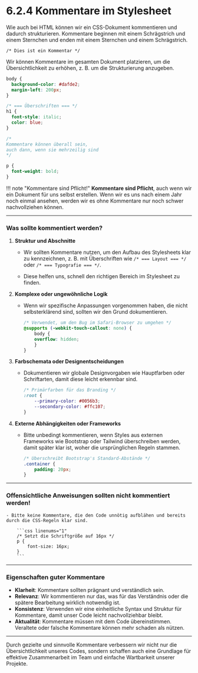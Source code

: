 # 6.2.4 Kommentare im Stylesheet

Wie auch bei HTML können wir ein CSS-Dokument kommentieren und dadurch strukturieren. Kommentare beginnen mit einem Schrägstrich und einem Sternchen und enden mit einem Sternchen und einem Schrägstrich.

```
/* Dies ist ein Kommentar */
```

Wir können Kommentare im gesamten Dokument platzieren, um die Übersichtlichkeit zu erhöhen, z. B. um die Strukturierung anzugeben.

```css linenums="1"
body {
  background-color: #dafde2;
  margin-left: 200px;
}

/* === Überschriften === */
h1 {
  font-style: italic;
  color: blue;
}

/*
Kommentare können überall sein, 
auch dann, wenn sie mehrzeilig sind
*/

p {
  font-weight: bold;
}
```

!!! note "Kommentare sind Pflicht!"
    **Kommentare sind Pflicht**, auch wenn wir ein Dokument für uns selbst erstellen. Wenn wir es uns nach einem Jahr noch einmal ansehen, werden wir es ohne Kommentare nur noch schwer nachvollziehen können.

---

### Was sollte kommentiert werden?

1. **Struktur und Abschnitte**

    - Wir sollten Kommentare nutzen, um den Aufbau des Stylesheets klar zu kennzeichnen, z. B. mit Überschriften wie `/* === Layout === */` oder `/* === Typografie === */`.

    - Diese helfen uns, schnell den richtigen Bereich im Stylesheet zu finden.

2. **Komplexe oder ungewöhnliche Logik**

    - Wenn wir spezifische Anpassungen vorgenommen haben, die nicht selbsterklärend sind, sollten wir den Grund dokumentieren.

        ```css linenums="1"
        /* Verwendet, um den Bug im Safari-Browser zu umgehen */
        @supports (-webkit-touch-callout: none) {
            body {
            overflow: hidden;
            }
        }
        ```

3. **Farbschemata oder Designentscheidungen**

    - Dokumentieren wir globale Designvorgaben wie Hauptfarben oder Schriftarten, damit diese leicht erkennbar sind.

        ```css linenums="1"
        /* Primärfarben für das Branding */
        :root {
            --primary-color: #0056b3;
            --secondary-color: #ffc107;
        }
        ```

4. **Externe Abhängigkeiten oder Frameworks**

    - Bitte unbedingt kommentieren, wenn Styles aus externen Frameworks wie Bootstrap oder Tailwind überschreiben werden, damit später klar ist, woher die ursprünglichen Regeln stammen.

        ```css linenums="1"
        /* Überschreibt Bootstrap's Standard-Abstände */
        .container {
            padding: 20px;
        }
        ```

---

### Offensichtliche Anweisungen sollten nicht kommentiert werden!

    - Bitte keine Kommentare, die den Code unnötig aufblähen und bereits durch die CSS-Regeln klar sind.

        ```css linenums="1"
        /* Setzt die Schriftgröße auf 16px */
        p {
            font-size: 16px;
        }
        ```

---

### Eigenschaften guter Kommentare

- **Klarheit**: Kommentare sollten prägnant und verständlich sein.
- **Relevanz**: Wir kommentieren nur das, was für das Verständnis oder die spätere Bearbeitung wirklich notwendig ist.
- **Konsistenz**: Verwenden wir eine einheitliche Syntax und Struktur für Kommentare, damit unser Code leicht nachvollziehbar bleibt.
- **Aktualität**: Kommentare müssen mit dem Code übereinstimmen. Veraltete oder falsche Kommentare können mehr schaden als nützen.

---

Durch gezielte und sinnvolle Kommentare verbessern wir nicht nur die Übersichtlichkeit unseres Codes, sondern schaffen auch eine Grundlage für effektive Zusammenarbeit im Team und einfache Wartbarkeit unserer Projekte.
